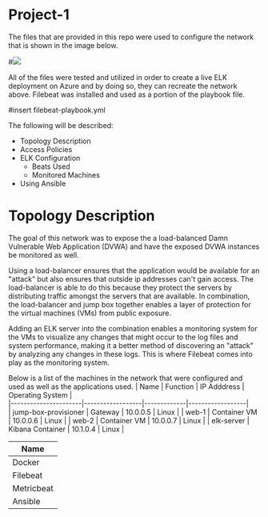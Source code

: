 # Project-1

The files that are provided in this repo were used to configure the network that is shown in the image below.

#<img src = "Images/">

All of the files were tested and utilized in order to create a live ELK deployment on Azure and by doing so, they can recreate the network above. Filebeat was installed and used as a portion of the playbook file.

#insert filebeat-playbook.yml

The following will be described:
- Topology Description
- Access Policies
- ELK Configuration
  - Beats Used
  - Monitored Machines
- Using Ansible


# Topology Description
The goal of this network was to expose the a load-balanced Damn Vulnerable Web Application (DVWA) and have the exposed DVWA instances be monitored as well. 

Using a load-balancer ensures that the application would be available for an "attack" but also ensures that outside ip addresses can't gain access. The load-balancer is able to do this because they protect the servers by distributing traffic amongst the servers that are available. In combination, the load-balancer and jump box together enables a layer of protection for the virtual machines (VMs) from public exposure.

Adding an ELK server into the combination enables a monitoring system for the VMs to visualize any changes that might occur to the log files and system performance, making it a better method of discovering an "attack" by analyzing any changes in these logs. This is where Filebeat comes into play as the monitoring system.

Below is a list of the machines in the network that were configured and used as well as the applications used.
| Name                 | Function         | IP Adddress | Operating System |        
|----------------------|------------------|-------------|------------------|      
| jump-box-provisioner | Gateway          | 10.0.0.5    | Linux            |
| web-1                | Container VM     | 10.0.0.6    | Linux            |
| web-2                | Container VM     | 10.0.0.7    | Linux            |
| elk-server           | Kibana Container | 10.1.0.4    | Linux            |


| Name       |
|------------|
| Docker     |
| Filebeat   |
| Metricbeat |
| Ansible    |

